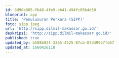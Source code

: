 ```yaml
---
id: 8d90a085-fb48-4fe9-bb41-494fc05b4d50
blueprint: app
title: 'Penulusuran Perkara (SIPP)'
foto: sipp.jpeg
url: 'http://sipp.dilmil-makassar.go.id/'
deskripsi: 'http://sipp.dilmil-makassar.go.id/'
published: true
updated_by: b508b92f-3365-4525-87cb-07d49957fd67
updated_at: 1660426110
---
```

